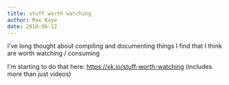 ```yaml
---
title: stuff worth watching
author: Max Kaye
date: 2018-06-12
---
```


I've long thought about compiling and documenting things I find that I think are worth watching / consuming

I'm starting to do that here: https://xk.io/stuff-worth-watching (includes more than just videos)
